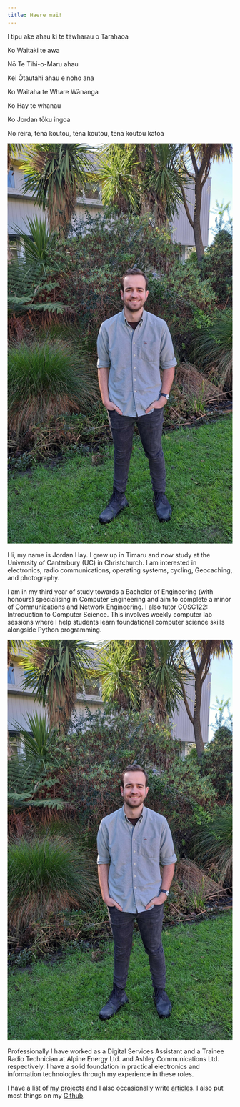 ```yaml
---
title: Haere mai!
---
```


<link rel="stylesheet" type="text/css" href="css/index.css" />
<link rel="stylesheet" type="text/css" href="css/bee.css" />

<section id="pepeha">
    <p>I tipu ake ahau ki te tāwharau o Tarahaoa</p>
    <p>Ko Waitaki te awa</p>
    <p>Nō Te Tihi-o-Maru ahau</p>
    <p>Kei Ōtautahi ahau e noho ana</p>
    <p>Ko Waitaha te Whare Wānanga</p>
    <p>Ko Hay te whanau</p>
    <p>Ko Jordan tōku ingoa</p>
    <p>No reira, tēnā koutou, tēnā koutou, tēnā koutou katoa</p>
</section>

<img src="img/jordan.jpg" id="aside-profile" alt="Jordan stood in front of ECE at UC." />

<section id="introduction">
    <p>
        Hi, my name is Jordan Hay. I grew up in Timaru and now study at the University of Canterbury (UC)
        in Christchurch. I am interested in electronics, radio communications, operating systems, 
        cycling, Geocaching, and photography.
    </p>
    <p>
        I am in my third year of study towards a Bachelor of Engineering (with honours) specialising 
        in Computer Engineering and aim to complete a minor of Communications and Network Engineering.
        I also tutor COSC122: Introduction to Computer Science. This involves weekly computer lab 
        sessions where I help students learn foundational computer science skills alongside Python 
        programming.
    </p>
    <img src="img/jordan.jpg" id="inline-profile" alt="Jordan stood in front of ECE at UC." />
    <p>
        Professionally I have worked as a Digital Services Assistant and a Trainee Radio Technician at 
        Alpine Energy Ltd. and Ashley Communications Ltd. respectively. I have a solid foundation in
        practical electronics and information technologies through my experience in these roles.
    </p>
    <p>
        I have a list of <a href="/projects">my projects</a> and I also occasionally write 
        <a href="/articles">articles</a>. I also put most things on my 
        <a href="https://github.com/JHay0112">Github</a>.
    </p>
</section>

<script src="js/bee.js"></script>